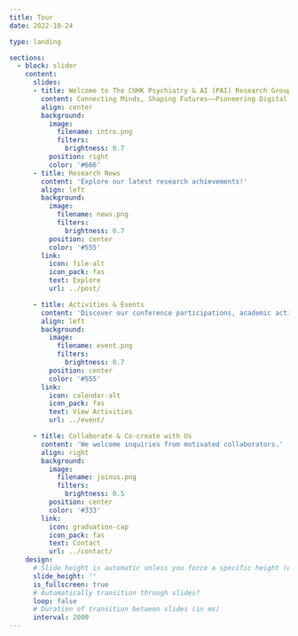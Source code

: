 ```yaml
---
title: Tour
date: 2022-10-24

type: landing

sections:
  - block: slider
    content:
      slides:
      - title: Welcome to The CUHK Psychiatry & AI (PAI) Research Group
        content: Connecting Minds, Shaping Futures——Pioneering Digital Mental Wellness through Innovative Algorithms.
        align: center
        background:
          image:
            filename: intro.png
            filters:
              brightness: 0.7
          position: right
          color: '#666'
      - title: Research News
        content: 'Explore our latest research achievements!'
        align: left
        background:
          image:
            filename: news.png
            filters:
              brightness: 0.7
          position: center
          color: '#555'
        link:
          icon: file-alt
          icon_pack: fas
          text: Explore
          url: ../post/

      - title: Activities & Events
        content: 'Discover our conference participations, academic activities, and lab milestones!'
        align: left
        background:
          image:
            filename: event.png
            filters:
              brightness: 0.7
          position: center
          color: '#555'
        link:
          icon: calendar-alt
          icon_pack: fas
          text: View Activities
          url: ../event/

      - title: Collaborate & Co-create with Us
        content: 'We welcome inquiries from motivated collaborators.'
        align: right
        background:
          image:
            filename: joinus.png
            filters:
              brightness: 0.5
          position: center
          color: '#333'
        link:
          icon: graduation-cap
          icon_pack: fas
          text: Contact
          url: ../contact/
    design:
      # Slide height is automatic unless you force a specific height (e.g. '400px')
      slide_height: ''
      is_fullscreen: true
      # Automatically transition through slides?
      loop: false
      # Duration of transition between slides (in ms)
      interval: 2000
---
```

